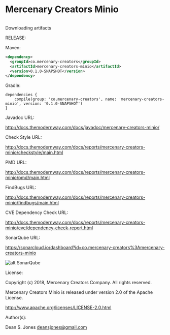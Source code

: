 Mercenary Creators Minio
======

![<TMW>](http://docs.themodernway.com/tmw4.jpg)

Downloading artifacts

RELEASE:

Maven:
```xml
<dependency>
  <groupId>co.mercenary-creators</groupId>
  <artifactId>mercenary-creators-minio</artifactId>
  <version>0.1.0-SNAPSHOT</version>
</dependency>
```
Gradle:
```
dependencies {
    compile(group: 'co.mercenary-creators', name: 'mercenary-creators-minio', version: '0.1.0-SNAPSHOT')
}
```
Javadoc URL:

http://docs.themodernway.com/docs/javadoc/mercenary-creators-minio/

Check Style URL:

http://docs.themodernway.com/docs/reports/mercenary-creators-minio/checkstyle/main.html

PMD URL:

http://docs.themodernway.com/docs/reports/mercenary-creators-minio/pmd/main.html

FindBugs URL:

http://docs.themodernway.com/docs/reports/mercenary-creators-minio/findbugs/main.html

CVE Dependency Check URL:

http://docs.themodernway.com/docs/reports/mercenary-creators-minio/cve/dependency-check-report.html

SonarQube URL:

https://sonarcloud.io/dashboard?id=co.mercenary-creators%3Amercenary-creators-minio

![alt SonarQube](https://sonarcloud.io/api/project_badges/measure?project=co.mercenary-creators%3Amercenary-creators-minio&metric=alert_status "SonarQube")

License:

Copyright (c) 2018, Mercenary Creators Company. All rights reserved.

Mercenary Creators Minio is released under version 2.0 of the Apache License.

http://www.apache.org/licenses/LICENSE-2.0.html

Author(s):

Dean S. Jones
deansjones@gmail.com
